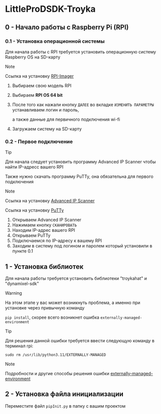 # LittleProDSDK-Troyka

## 0 - Начало работы с Raspberry Pi (RPI)

### 0.1 - Установка операционной системы

Для начала работы с RPI требуется установить операционную систему Raspberry OS на SD-карту
> [!NOTE]
> Ссылка на установку [RPI-Imager](https://www.raspberrypi.com/software/)

1. Выбираем свою модель RPI
2. Выбираем **RPI OS 64 bit**
3. После того как нажали кнопку `ДАЛЕЕ` во вкладке `ИЗМЕНИТЬ ПАРАМЕТРЫ` устанавливаем логин и пароль,

   а также данные для первичного подключения wi-fi
4. Загружаем систему на SD-карту

### 0.2 - Первое подключение

> [!TIP]
> Для начала следует установить программу Advanced IP Scanner чтобы найти IP-адресс вашего RPI
> 
> Также нужно скачать программу PuTTy, она обязательна для первого подключения

> [!NOTE]
> Ссылка на установку [Advanced IP Scanner](https://www.advanced-ip-scanner.com/ru/)
>
> Cсылка на установку [PuTTy](https://www.putty.org/)

1. Открываем Advanced IP Scanner
2. Нажимаем кнопку `СКАНИРОВАТЬ`
3. Находим IP-адрес вашего RPI
4. Открываем PuTTy
5. Подключаемся по IP-адресу к вашему RPI
6. Заходим в систему под логином и паролем который установили в пункте 0.1

## 1 - Установка библиотек
Для начала работы требуется установить библиотеки "troykahat" и "dynamixel-sdk"

> [!WARNING]
> На этом этапе у вас может возникнуть проблема, а именно при установке через привычную команду
>
> `pip install`, скорее всего возникнет ошибка `externally-managed-environment`

> [!TIP]
> Для решения данной ошибки требуется ввести следующую команду в терминал rpi:
>
> `sudo rm /usr/lib/python3.11/EXTERNALLY-MANAGED`

> [!NOTE]
> Подробности и другие способы решения ошибки [externally-managed-environment](https://stackoverflow-com.translate.goog/questions/75608323/how-do-i-solve-error-externally-managed-environment-every-time-i-use-pip-3?_x_tr_sl=en&_x_tr_tl=ru&_x_tr_hl=ru&_x_tr_pto=sc)

## 2 - Установка файла инициализации 

Переместите файл `pipInit.py` в папку с вашим проектом 
